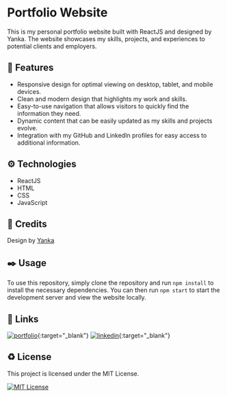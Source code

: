 # Portfolio Website

This is my personal portfolio website built with ReactJS and designed by Yanka. The website showcases my skills, projects, and experiences to potential clients and employers.

## 🎯 Features

- Responsive design for optimal viewing on desktop, tablet, and mobile devices.
- Clean and modern design that highlights my work and skills.
- Easy-to-use navigation that allows visitors to quickly find the information they need.
- Dynamic content that can be easily updated as my skills and projects evolve.
- Integration with my GitHub and LinkedIn profiles for easy access to additional information.

## ⚙️ Technologies

- ReactJS
- HTML
- CSS
- JavaScript

## 💌 Credits

Design by [Yanka](https://dribbble.com/YankaD)

## ✒️ Usage

To use this repository, simply clone the repository and run `npm install` to install the necessary dependencies. You can then run `npm start` to start the development server and view the website locally.

## 🔗 Links

[![portfolio](https://img.shields.io/badge/my_portfolio-000?style=for-the-badge&logo=ko-fi&logoColor=white)](https://ashrafbenslimane.netlify.app/){:target="_blank"}
[![linkedin](https://img.shields.io/badge/linkedin-0A66C2?style=for-the-badge&logo=linkedin&logoColor=white)](https://www.linkedin.com/in/ashrafbenslimane/){:target="_blank"}

## ♻️ License

This project is licensed under the MIT License.

[![MIT License](https://img.shields.io/badge/License-MIT-green.svg)](https://choosealicense.com/licenses/mit/)